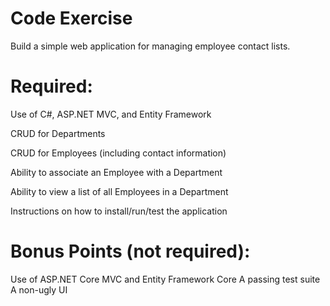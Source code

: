 # Code Exercise
Build a simple web application for managing employee contact lists.

# Required:
Use of C#, ASP.NET MVC, and Entity Framework

CRUD for Departments

CRUD for Employees (including contact information)

Ability to associate an Employee with a Department

Ability to view a list of all Employees in a Department

Instructions on how to install/run/test the application

# Bonus Points (not required):
Use of ASP.NET Core MVC and Entity Framework Core
A passing test suite
A non-ugly UI
